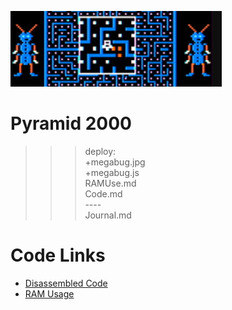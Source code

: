 ![Megabug](megabug.jpg)

# Pyramid 2000

>>> deploy:<br>
>>>   +megabug.jpg<br>
>>>   +megabug.js<br>
>>>   RAMUse.md<br>
>>>   Code.md<br>
>>>   ----<br>
>>>   Journal.md<br>

# Code Links

* [Disassembled Code](Code.md)
* [RAM Usage](RAMUse.md)
